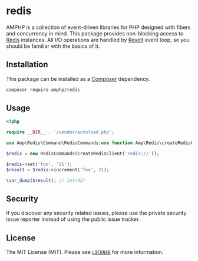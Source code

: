 # redis

AMPHP is a collection of event-driven libraries for PHP designed with fibers and concurrency in mind.
This package provides non-blocking access to [Redis](http://redis.io) instances.
All I/O operations are handled by [Revolt](https://revolt.run) event loop, so you should be familiar with the basics of it.

## Installation

This package can be installed as a [Composer](https://getcomposer.org/) dependency.

```bash
composer require amphp/redis
```

## Usage

```php
<?php

require __DIR__ . '/vendor/autoload.php';

use Amp\Redis\Command\RedisCommands;use function Amp\Redis\createRedisClient;

$redis = new RedisCommands(createRedisClient('redis://'));

$redis->set('foo', '21');
$result = $redis->increment('foo', 21);

\var_dump($result); // int(42)
```

## Security

If you discover any security related issues, please use the private security issue reporter instead of using the public
issue tracker.

## License

The MIT License (MIT). Please see [`LICENSE`](./LICENSE) for more information.
